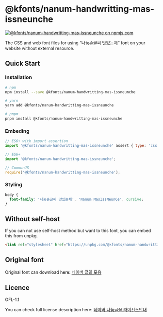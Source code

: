 # @kfonts/nanum-handwritting-mas-issneunche

[![@kfonts/nanum-handwritting-mas-issneunche on npmjs.com](https://img.shields.io/npm/v/%40kfonts%2Fnanum-handwritting-mas-issneunche)](https://www.npmjs.com/package/@kfonts/nanum-handwritting-mas-issneunche)

The CSS and web font files for using &OpenCurlyDoubleQuote;나눔손글씨 맛있는체&CloseCurlyDoubleQuote; font on your website without external resource.

## Quick Start

### Installation

```sh
# npm
npm install --save @kfonts/nanum-handwritting-mas-issneunche

# yarn
yarn add @kfonts/nanum-handwritting-mas-issneunche

# pnpm
pnpm install @kfonts/nanum-handwritting-mas-issneunche
```

### Embeding

```js
// ES6+ with import assertion
import '@kfonts/nanum-handwritting-mas-issneunche' assert { type: 'css' };

// ES6+
import '@kfonts/nanum-handwritting-mas-issneunche';

// CommonJS
require('@kfonts/nanum-handwritting-mas-issneunche');
```

### Styling

```css
body {
  font-family: '나눔손글씨 맛있는체', 'Nanum MasIssNeunCe', cursive;
}
```

## Without self-host

If you can not use self-host method but want to this font, you can embed this from unpkg.

```html
<link rel="stylesheet" href="https://unpkg.com/@kfonts/nanum-handwritting-mas-issneunche/index.css" />
```

## Original font

Original font can download here: [네이버 글꼴 모음](https://hangeul.naver.com/font)

## Licence

OFL-1.1

You can check full license description here: [네이버 나눔글꼴 라이선스안내](https://help.naver.com/service/30016/contents/18088?osType=PC&lang=ko)
